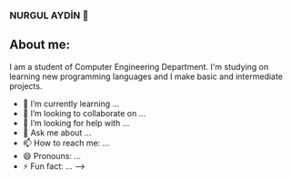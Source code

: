 ### NURGUL AYDİN 🤗
## About me:

I am a student of Computer Engineering Department. I'm studying on learning new programming languages and I make basic and intermediate projects.
- 🌱 I’m currently learning ...
- 👯 I’m looking to collaborate on ...
- 🤔 I’m looking for help with ...
- 💬 Ask me about ...
- 📫 How to reach me: ...
- 😄 Pronouns: ...
- ⚡ Fun fact: ...
-->
